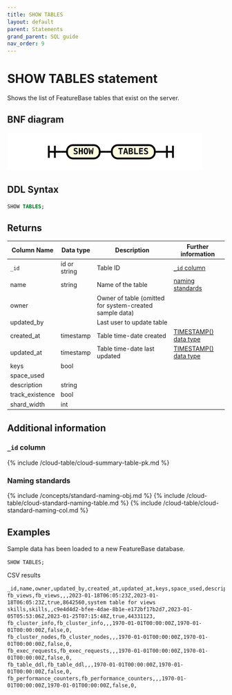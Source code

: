 ```yaml
---
title: SHOW TABLES
layout: default
parent: Statements
grand_parent: SQL guide
nav_order: 9
---
```


# SHOW TABLES statement

Shows the list of FeatureBase tables that exist on the server.

## BNF diagram

![expr](/assets/images/sql-guide/show_tables.svg)

## DDL Syntax

```sql
SHOW TABLES;
```
## Returns

| Column Name | Data type | Description | Further information |
|---|---|---|---|
| `_id` | id or string  | Table ID | [`_id` column](#_id-column) |
| name | string | Name of the table | [naming standards](#naming-standards)
| owner |   | Owner of table (omitted for system-created sample data) |  |
| updated_by |  | Last user to update table |  |
| created_at | timestamp | Table time-date created | [TIMESTAMP() data type](/docs/sql-guide/data-types/data-type-timestamp) |
| updated_at | timestamp | Table time-date last updated | [TIMESTAMP() data type](/docs/sql-guide/data-types/data-type-timestamp) |
| keys | bool |  |  |
| space_used |  |  |  |
| description | string |  |  |
| track_existence | bool |  |  |
| shard_width  | int  |  |  |

## Additional information

### `_id` column

{% include /cloud-table/cloud-summary-table-pk.md %}

### Naming standards

{% include /concepts/standard-naming-obj.md %}
{% include /cloud-table/cloud-standard-naming-table.md %}
{% include /cloud-table/cloud-standard-naming-col.md %}

## Examples

Sample data has been loaded to a new FeatureBase database.
```
SHOW TABLES;
```
CSV results
```
_id,name,owner,updated_by,created_at,updated_at,keys,space_used,description
fb_views,fb_views,,,2023-01-18T06:05:23Z,2023-01-18T06:05:23Z,true,8642560,system table for views
skills,skills,,c9e4d4d2-bfee-4dae-8b1e-e172bf17b2d7,2023-01-05T05:53:06Z,2023-01-25T07:15:48Z,true,44331123,
fb_cluster_info,fb_cluster_info,,,1970-01-01T00:00:00Z,1970-01-01T00:00:00Z,false,0,
fb_cluster_nodes,fb_cluster_nodes,,,1970-01-01T00:00:00Z,1970-01-01T00:00:00Z,false,0,
fb_exec_requests,fb_exec_requests,,,1970-01-01T00:00:00Z,1970-01-01T00:00:00Z,false,0,
fb_table_ddl,fb_table_ddl,,,1970-01-01T00:00:00Z,1970-01-01T00:00:00Z,false,0,
fb_performance_counters,fb_performance_counters,,,1970-01-01T00:00:00Z,1970-01-01T00:00:00Z,false,0,
```
